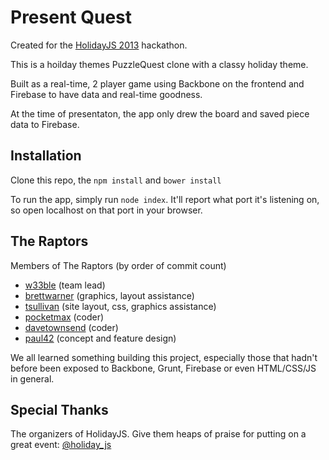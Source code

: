 # Present Quest

Created for the [HolidayJS 2013](http://holidayjs.com/) hackathon.

This is a hoilday themes PuzzleQuest clone with a classy holiday theme.

Built as a real-time, 2 player game using Backbone on the frontend and Firebase to have data and real-time goodness.

At the time of presentaton, the app only drew the board and saved piece data to Firebase.

## Installation

Clone this repo, the `npm install` and `bower install`

To run the app, simply run `node index`. It'll report what port it's listening on, so open localhost on that port in your browser.

## The Raptors

Members of The Raptors (by order of commit count)

- [w33ble](https://github.com/w33ble) (team lead)
- [brettwarner](https://github.com/brettwarner) (graphics, layout assistance)
- [tsullivan](https://github.com/tsullivan) (site layout, css, graphics assistance)
- [pocketmax](https://github.com/pocketmax) (coder)
- [davetownsend](https://github.com/davetownsend) (coder)
- [paul42](https://github.com/paul42) (concept and feature design)

We all learned something building this project, especially those that hadn't before been exposed to Backbone, Grunt, Firebase or even HTML/CSS/JS in general.

## Special Thanks

The organizers of HolidayJS. Give them heaps of praise for putting on a great event: [@holiday_js](https://twitter.com/holiday_js)